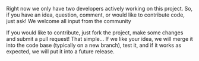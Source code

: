 Right now we only have two developers actively working on this project. So, if you have an idea, question, comment, or would like to contribute code, just ask! We welcome all input from the community 

If you would like to contribute, just fork the project, make some changes and submit a pull request! That simple... If we like your idea, we will merge it into the code base (typically on a new branch), test it, and if it works as expected, we will put it into a future release. 